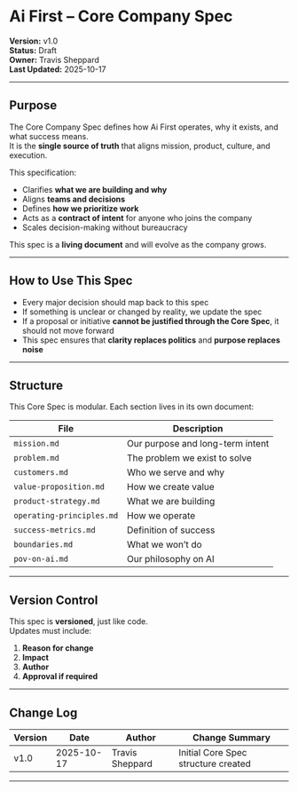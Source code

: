 # Ai First – Core Company Spec

**Version:** v1.0  
**Status:** Draft  
**Owner:** Travis Sheppard  
**Last Updated:** 2025-10-17  

---

## Purpose

The Core Company Spec defines how Ai First operates, why it exists, and what success means.  
It is the **single source of truth** that aligns mission, product, culture, and execution.

This specification:
- Clarifies **what we are building and why**
- Aligns **teams and decisions**
- Defines **how we prioritize work**
- Acts as a **contract of intent** for anyone who joins the company
- Scales decision-making without bureaucracy

This spec is a **living document** and will evolve as the company grows.

---

## How to Use This Spec

- Every major decision should map back to this spec  
- If something is unclear or changed by reality, we update the spec  
- If a proposal or initiative **cannot be justified through the Core Spec**, it should not move forward  
- This spec ensures that **clarity replaces politics** and **purpose replaces noise**

---

## Structure

This Core Spec is modular. Each section lives in its own document:

| File | Description |
|------|-------------|
| `mission.md` | Our purpose and long-term intent |
| `problem.md` | The problem we exist to solve |
| `customers.md` | Who we serve and why |
| `value-proposition.md` | How we create value |
| `product-strategy.md` | What we are building |
| `operating-principles.md` | How we operate |
| `success-metrics.md` | Definition of success |
| `boundaries.md` | What we won’t do |
| `pov-on-ai.md` | Our philosophy on AI |

---

## Version Control

This spec is **versioned**, just like code.  
Updates must include:
1. **Reason for change**
2. **Impact**
3. **Author**
4. **Approval if required**

---

## Change Log

| Version | Date | Author | Change Summary |
|----------|------|--------|----------------|
| v1.0 | 2025-10-17 | Travis Sheppard | Initial Core Spec structure created |

---

<!-- End of file -->
